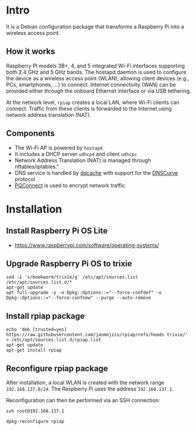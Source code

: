 # Intro
It is a Debian configuration package that transforms a Raspberry Pi into a wireless access point.

## How it works
Raspberry PI models 3B+, 4, and 5 integrated Wi-Fi interfaces supporting both 2.4 GHz and 5 GHz bands.
The hostapd daemon is used to configure the device as a wireless access point (WLAN), allowing client devices (e.g., PCs, smartphones, ...) to connect.
Internet connectivity (WAN) can be provided either through the onboard Ethernet interface or via USB tethering.

At the network level, `rpiap` creates a local LAN, where Wi-Fi clients can connect.
Traffic from these clients is forwarded to the Internet using network address translation (NAT).

## Components
- The Wi-Fi AP is powered by `hostapd`
- It includes a DHCP server `udhcpd` and client `udhcpc`
- Network Address Translation (NAT) is managed through nftables/iptables."
- DNS service is handled by [dqcache](https://github.com/janmojzis/dq) with support for the [DNSCurve](https://dnscurve.org) protocol
- [PQConnect](https://www.pqconnect.net) is used to encrypt network traffic.

# Installation

## Install Raspberry Pi OS Lite
- https://www.raspberrypi.com/software/operating-systems/

## Upgrade Raspberry Pi OS to trixie
~~~
sed -i 's/bookworm/trixie/g' /etc/apt/sources.list /etc/apt/sources.list.d/*
apt-get update
apt full-upgrade -y -o Dpkg::Options::="--force-confdef" -o Dpkg::Options::="--force-confnew" --purge --auto-remove
~~~

## Install rpiap package
~~~
echo 'deb [trusted=yes] https://raw.githubusercontent.com/janmojzis/rpiap/refs/heads trixie/' > /etc/apt/sources.list.d/rpiap.list
apt-get update
apt-get install rpiap
~~~

## Reconfigure rpiap package

After installation, a local WLAN is created with the network range `192.168.137.0/24`.
The Raspberry Pi uses the address `192.168.137.1`.

Reconfiguration can then be performed via an SSH connection:
~~~
ssh root@192.168.137.1
~~~
~~~
dpkg-reconfigure rpiap
~~~
